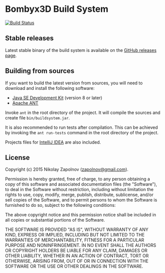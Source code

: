 ﻿
Bombyx3D Build System
=====================

<a href="https://travis-ci.org/bombyx3d/buildsystem" target="_blank">
 <img src="https://travis-ci.org/bombyx3d/buildsystem.svg?branch=master" alt="Build Status" />
</a>

Stable releases
---------------

Latest stable binary of the build system is available on the
[GitHub releases page](https://github.com/bombyx3d/buildsystem/releases).

Building from sources
---------------------

If you want to build the latest version from sources, you will need to download and install the following software:

  * [Java SE Development Kit](http://www.oracle.com/technetwork/java/javase/downloads/jdk8-downloads-2133151.html) (version 8 or later)
  * [Apache ANT](http://ant.apache.org/)

Invoke `ant` in the root directory of the project. It will compile the sources and create file `bin/buildsystem.jar`.

It is also recommended to run tests after compilation. This can be achieved by invoking the `ant run-tests` command
in the root directory of the project.

Projects files for [IntelliJ IDEA](https://www.jetbrains.com/idea/) are also included.

License
-------

Copyright (c) 2015 Nikolay Zapolnov (zapolnov@gmail.com).

Permission is hereby granted, free of charge, to any person obtaining a copy
of this software and associated documentation files (the "Software"), to deal
in the Software without restriction, including without limitation the rights
to use, copy, modify, merge, publish, distribute, sublicense, and/or sell
copies of the Software, and to permit persons to whom the Software is
furnished to do so, subject to the following conditions:

The above copyright notice and this permission notice shall be included in
all copies or substantial portions of the Software.

THE SOFTWARE IS PROVIDED "AS IS", WITHOUT WARRANTY OF ANY KIND, EXPRESS OR
IMPLIED, INCLUDING BUT NOT LIMITED TO THE WARRANTIES OF MERCHANTABILITY,
FITNESS FOR A PARTICULAR PURPOSE AND NONINFRINGEMENT. IN NO EVENT SHALL THE
AUTHORS OR COPYRIGHT HOLDERS BE LIABLE FOR ANY CLAIM, DAMAGES OR OTHER
LIABILITY, WHETHER IN AN ACTION OF CONTRACT, TORT OR OTHERWISE, ARISING FROM,
OUT OF OR IN CONNECTION WITH THE SOFTWARE OR THE USE OR OTHER DEALINGS IN
THE SOFTWARE.
